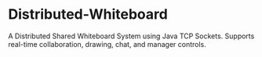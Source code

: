 # Distributed-Whiteboard
A Distributed Shared Whiteboard System using Java TCP Sockets. Supports real-time collaboration, drawing, chat, and manager controls.
